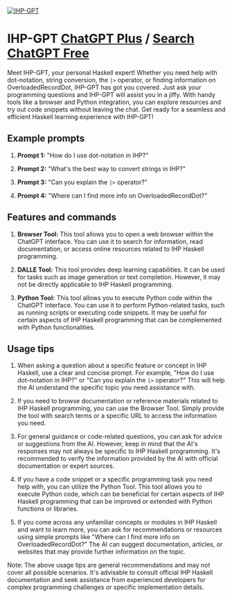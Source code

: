 
[![IHP-GPT](https://files.oaiusercontent.com/file-mlIJM6Yuc6uqONSHk6g3FWE3?se=2123-10-18T00%3A35%3A31Z&sp=r&sv=2021-08-06&sr=b&rscc=max-age%3D31536000%2C%20immutable&rscd=attachment%3B%20filename%3DOhne%2520Titel%25202.png&sig=OgebYCz6dOMo5jGyaSFFgAMgmIe5wF/TB%2B4WcMZCQAA%3D)](https://chat.openai.com/g/g-ccnwLhNOQ-ihp-gpt)

# IHP-GPT [ChatGPT Plus](https://chat.openai.com/g/g-ccnwLhNOQ-ihp-gpt) / [Search ChatGPT Free](https://gptcall.net/index.html#/?search=IHP-GPT)

Meet IHP-GPT, your personal Haskell expert! Whether you need help with dot-notation, string conversion, the `|>` operator, or finding information on OverloadedRecordDot, IHP-GPT has got you covered. Just ask your programming questions and IHP-GPT will assist you in a jiffy. With handy tools like a browser and Python integration, you can explore resources and try out code snippets without leaving the chat. Get ready for a seamless and efficient Haskell learning experience with IHP-GPT!

## Example prompts

1. **Prompt 1:** "How do I use dot-notation in IHP?"

2. **Prompt 2:** "What's the best way to convert strings in IHP?"

3. **Prompt 3:** "Can you explain the `|>` operator?"

4. **Prompt 4:** "Where can I find more info on OverloadedRecordDot?"

## Features and commands

1. **Browser Tool:** This tool allows you to open a web browser within the ChatGPT interface. You can use it to search for information, read documentation, or access online resources related to IHP Haskell programming.

2. **DALLE Tool:** This tool provides deep learning capabilities. It can be used for tasks such as image generation or text completion. However, it may not be directly applicable to IHP Haskell programming.

3. **Python Tool:** This tool allows you to execute Python code within the ChatGPT interface. You can use it to perform Python-related tasks, such as running scripts or executing code snippets. It may be useful for certain aspects of IHP Haskell programming that can be complemented with Python functionalities.

## Usage tips

1. When asking a question about a specific feature or concept in IHP Haskell, use a clear and concise prompt. For example, "How do I use dot-notation in IHP?" or "Can you explain the `|>` operator?" This will help the AI understand the specific topic you need assistance with.

2. If you need to browse documentation or reference materials related to IHP Haskell programming, you can use the Browser Tool. Simply provide the tool with search terms or a specific URL to access the information you need.

3. For general guidance or code-related questions, you can ask for advice or suggestions from the AI. However, keep in mind that the AI's responses may not always be specific to IHP Haskell programming. It's recommended to verify the information provided by the AI with official documentation or expert sources.

4. If you have a code snippet or a specific programming task you need help with, you can utilize the Python Tool. This tool allows you to execute Python code, which can be beneficial for certain aspects of IHP Haskell programming that can be improved or extended with Python functions or libraries.

5. If you come across any unfamiliar concepts or modules in IHP Haskell and want to learn more, you can ask for recommendations or resources using simple prompts like "Where can I find more info on OverloadedRecordDot?" The AI can suggest documentation, articles, or websites that may provide further information on the topic.

Note: The above usage tips are general recommendations and may not cover all possible scenarios. It's advisable to consult official IHP Haskell documentation and seek assistance from experienced developers for complex programming challenges or specific implementation details.


